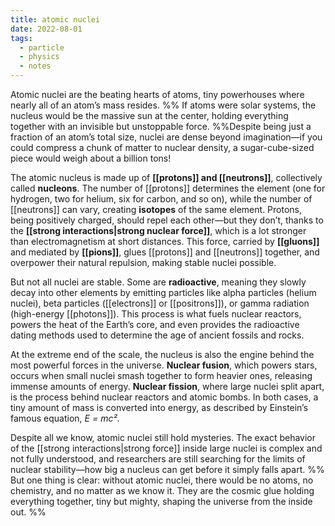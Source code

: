 ```yaml
---
title: atomic nuclei
date: 2022-08-01
tags:
  - particle
  - physics
  - notes
---
```

Atomic nuclei are the beating hearts of atoms, tiny powerhouses where nearly all of an atom’s mass resides. %% If atoms were solar systems, the nucleus would be the massive sun at the center, holding everything together with an invisible but unstoppable force.  %%Despite being just a fraction of an atom’s total size, nuclei are dense beyond imagination—if you could compress a chunk of matter to nuclear density, a sugar-cube-sized piece would weigh about a billion tons!

The atomic nucleus is made up of **[[protons]] and [[neutrons]]**, collectively called **nucleons**. The number of [[protons]] determines the element (one for hydrogen, two for helium, six for carbon, and so on), while the number of [[neutrons]] can vary, creating **isotopes** of the same element. Protons, being positively charged, should repel each other—but they don’t, thanks to the **[[strong interactions|strong nuclear force]]**, which is a lot stronger than electromagnetism at short distances. This force, carried by **[[gluons]]** and mediated by **[[pions]]**, glues [[protons]] and [[neutrons]] together, and overpower their natural repulsion, making stable nuclei possible.

But not all nuclei are stable. Some are **radioactive**, meaning they slowly decay into other elements by emitting particles like alpha particles (helium nuclei), beta particles ([[electrons]] or [[positrons]]), or gamma radiation (high-energy [[photons]]). This process is what fuels nuclear reactors, powers the heat of the Earth’s core, and even provides the radioactive dating methods used to determine the age of ancient fossils and rocks.

At the extreme end of the scale, the nucleus is also the engine behind the most powerful forces in the universe. **Nuclear fusion**, which powers stars, occurs when small nuclei smash together to form heavier ones, releasing immense amounts of energy. **Nuclear fission**, where large nuclei split apart, is the process behind nuclear reactors and atomic bombs. In both cases, a tiny amount of mass is converted into energy, as described by Einstein’s famous equation, _E = mc²_.

Despite all we know, atomic nuclei still hold mysteries. The exact behavior of the [[strong interactions|strong force]] inside large nuclei is complex and not fully understood, and researchers are still searching for the limits of nuclear stability—how big a nucleus can get before it simply falls apart.
%% 
But one thing is clear: without atomic nuclei, there would be no atoms, no chemistry, and no matter as we know it. They are the cosmic glue holding everything together, tiny but mighty, shaping the universe from the inside out. %%